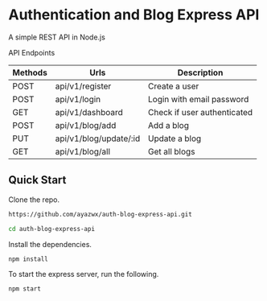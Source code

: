 # Authentication and Blog Express API

A simple REST API in Node.js

API Endpoints

| Methods     | Urls                      |Description                |
| ----------- | -----------               | -----------               |
| POST        | api/v1/register           |Create a user              |
| POST        | api/v1/login              |Login with email password  |
| GET         | api/v1/dashboard          |Check if user authenticated|
| POST        | api/v1/blog/add           |Add a blog                 |
| PUT         | api/v1/blog/update/:id    |Update a blog              |
| GET         | api/v1/blog/all           |Get all blogs              |

## Quick Start

Clone the repo.

```bash
https://github.com/ayazwx/auth-blog-express-api.git
```
```bash
cd auth-blog-express-api
```
Install the dependencies.

```bash
npm install
```
To start the express server, run the following.

```bash
npm start
```


